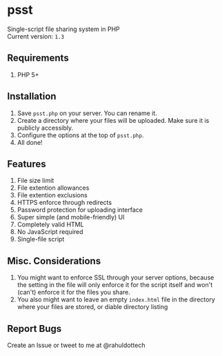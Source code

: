 # psst
Single-script file sharing system in PHP  
Current version: `1.3`  

## Requirements
1. PHP 5+

## Installation
1. Save `psst.php` on your server. You can rename it.  
2. Create a directory where your files will be uploaded. Make sure it is publicly accessibly.  
3. Configure the options at the top of `psst.php`.  
4. All done!  

## Features
1. File size limit  
2. File extention allowances  
3. File extention exclusions  
4. HTTPS enforce through redirects  
5. Password protection for uploading interface  
6. Super simple (and mobile-friendly) UI  
7. Completely valid HTML
8. No JavaScript required
9. Single-file script

## Misc. Considerations
1. You might want to enforce SSL through your server options, because the setting in the file will only enforce it for the script itself and won't (can't) enforce it for the files you share.  
2. You also might want to leave an empty `index.html` file in the directory where your files are stored, or diable directory listing

## Report Bugs
Create an Issue or tweet to me at @rahuldottech


